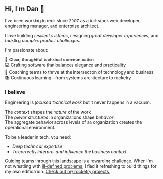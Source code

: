 ## Hi, I'm Dan :wave:

I've been working in tech since 2007 as a full-stack web developer, engineering manager, and enterprise architect.

I love building _resilient systems_, designing _great developer experiences_, and tackling _complex product challenges_.

I'm passionate about:

:notebook: Clear, thoughtful technical communication  
:computer: Crafting software that balances elegance and practicality  
:dart: Coaching teams to thrive at the intersection of technology and business  
:books: Continuous learning—from systems architecture to rocketry

### I believe

Engineering is _focused technical work_ but it never happens in a vacuum.

The _context_ shapes the _nature_ of the work.  
The _power structures_ in organizations shape _behavior_.  
The aggregate behavior across levels of an organization creates the operational environment.

To be a leader in tech, you need:

- _Deep technical expertise_
- _To correctly interpret and influence the business context_

Guiding teams through this landscape is a rewarding challenge. When I'm not wrestling with [ill-defined problems][1], I find it refreshing to build things for my own edification. [Check out my rocketry projects.][2]

[1]: https://en.wikipedia.org/wiki/Problem_solving#:~:text=Well%2Ddefined%20problems%20have%20specific%20end%20goals%20and%20clearly%20expected%20solutions%2C%20while%20ill%2Ddefined%20problems%20do%20not.
[2]: https://rocketlabdelta.com/
